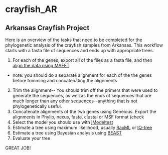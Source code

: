 # crayfish_AR
## Arkansas Crayfish Project
Here is an overview of the tasks that need to be completed for the phylogenetic analysis of the crayfish samples from Arkansas.
This workflow starts with a fasta file of sequences and ends up with appropriate trees.

1) For each of the genes, export all of the files as a fasta file, and then [align the data using MAFFT](mafft.md).
* note: you should do a separate alignment for each of the the genes before trimming and concatenating the alignments
2) Trim the alignment-- You should trim off the primers that were used to generate the sequences, as well as the ends of sequences that are much longer than any other sequences--anything that is not phylogenetically useful.
3) Concatenate alignments of the two genes using Geneious. Export the alignments in Phylip, nexus, fasta, clustal or MSF format (check 
4) Select the model you should use with [jModeltest](modeltest.md)
5) Estimate a tree using maximum likelihood, usually [RaxML](raxml.md) or [IQ-tree](http://iqtree.cibiv.univie.ac.at/)
6) Estimate a tree using Bayesian analysis using [BEAST](BEAST.md)
7) Evaluate your tree

GREAT JOB!

